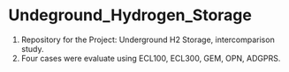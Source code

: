 # Undeground_Hydrogen_Storage
1. Repository for the Project: Underground H2 Storage, intercomparison study.
2. Four cases were evaluate using ECL100, ECL300, GEM, OPN, ADGPRS.
